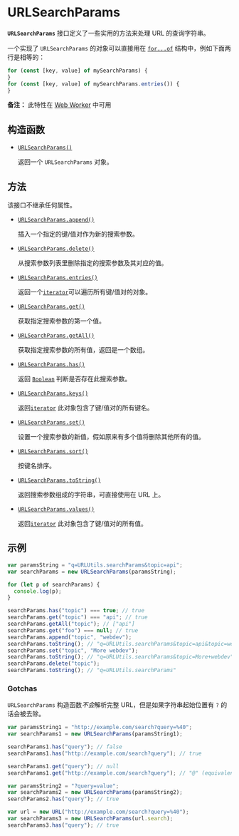 # URLSearchParams

**`URLSearchParams`** 接口定义了一些实用的方法来处理 URL 的查询字符串。

一个实现了 `URLSearchParams` 的对象可以直接用在 [`for...of`](https://developer.mozilla.org/zh-CN/docs/Web/JavaScript/Reference/Statements/for...of) 结构中，例如下面两行是相等的：

```js
for (const [key, value] of mySearchParams) {
}
for (const [key, value] of mySearchParams.entries()) {
}
```

**备注：** 此特性在 [Web Worker](https://developer.mozilla.org/zh-CN/docs/Web/API/Web_Workers_API) 中可用

## 构造函数

-   [`URLSearchParams()`](https://developer.mozilla.org/zh-CN/docs/Web/API/URLSearchParams/URLSearchParams)

    返回一个 `URLSearchParams` 对象。

## 方法

该接口不继承任何属性。

-   [`URLSearchParams.append()`](https://developer.mozilla.org/zh-CN/docs/Web/API/URLSearchParams/append)

    插入一个指定的键/值对作为新的搜索参数。

-   [`URLSearchParams.delete()`](https://developer.mozilla.org/zh-CN/docs/Web/API/URLSearchParams/delete)

    从搜索参数列表里删除指定的搜索参数及其对应的值。

-   [`URLSearchParams.entries()`](https://developer.mozilla.org/zh-CN/docs/Web/API/URLSearchParams/entries)

    返回一个[`iterator`](https://developer.mozilla.org/zh-CN/docs/Web/JavaScript/Reference/Iteration_protocols)可以遍历所有键/值对的对象。

-   [`URLSearchParams.get()`](https://developer.mozilla.org/zh-CN/docs/Web/API/URLSearchParams/get)

    获取指定搜索参数的第一个值。

-   [`URLSearchParams.getAll()`](https://developer.mozilla.org/zh-CN/docs/Web/API/URLSearchParams/getAll)

    获取指定搜索参数的所有值，返回是一个数组。

-   [`URLSearchParams.has()`](https://developer.mozilla.org/zh-CN/docs/Web/API/URLSearchParams/has)

    返回 [`Boolean`](https://developer.mozilla.org/zh-CN/docs/Web/JavaScript/Reference/Global_Objects/Boolean) 判断是否存在此搜索参数。

-   [`URLSearchParams.keys()`](https://developer.mozilla.org/zh-CN/docs/Web/API/URLSearchParams/keys)

    返回[`iterator`](https://developer.mozilla.org/zh-CN/docs/Web/JavaScript/Reference/Iteration_protocols) 此对象包含了键/值对的所有键名。

-   [`URLSearchParams.set()`](https://developer.mozilla.org/zh-CN/docs/Web/API/URLSearchParams/set)

    设置一个搜索参数的新值，假如原来有多个值将删除其他所有的值。

-   [`URLSearchParams.sort()`](https://developer.mozilla.org/zh-CN/docs/Web/API/URLSearchParams/sort)

    按键名排序。

-   [`URLSearchParams.toString()`](https://developer.mozilla.org/zh-CN/docs/Web/API/URLSearchParams/toString)

    返回搜索参数组成的字符串，可直接使用在 URL 上。

-   [`URLSearchParams.values()`](https://developer.mozilla.org/zh-CN/docs/Web/API/URLSearchParams/values)

    返回[`iterator`](https://developer.mozilla.org/zh-CN/docs/Web/JavaScript/Reference/Iteration_protocols) 此对象包含了键/值对的所有值。

## 示例

```js
var paramsString = "q=URLUtils.searchParams&topic=api";
var searchParams = new URLSearchParams(paramsString);

for (let p of searchParams) {
  console.log(p);
}

searchParams.has("topic") === true; // true
searchParams.get("topic") === "api"; // true
searchParams.getAll("topic"); // ["api"]
searchParams.get("foo") === null; // true
searchParams.append("topic", "webdev");
searchParams.toString(); // "q=URLUtils.searchParams&topic=api&topic=webdev"
searchParams.set("topic", "More webdev");
searchParams.toString(); // "q=URLUtils.searchParams&topic=More+webdev"
searchParams.delete("topic");
searchParams.toString(); // "q=URLUtils.searchParams"
```

### Gotchas

`URLSearchParams` 构造函数*不会*解析完整 URL，但是如果字符串起始位置有 `?` 的话会被去除。

```js
var paramsString1 = "http://example.com/search?query=%40";
var searchParams1 = new URLSearchParams(paramsString1);

searchParams1.has("query"); // false
searchParams1.has("http://example.com/search?query"); // true

searchParams1.get("query"); // null
searchParams1.get("http://example.com/search?query"); // "@" (equivalent to decodeURIComponent('%40'))

var paramsString2 = "?query=value";
var searchParams2 = new URLSearchParams(paramsString2);
searchParams2.has("query"); // true

var url = new URL("http://example.com/search?query=%40");
var searchParams3 = new URLSearchParams(url.search);
searchParams3.has("query"); // true
```